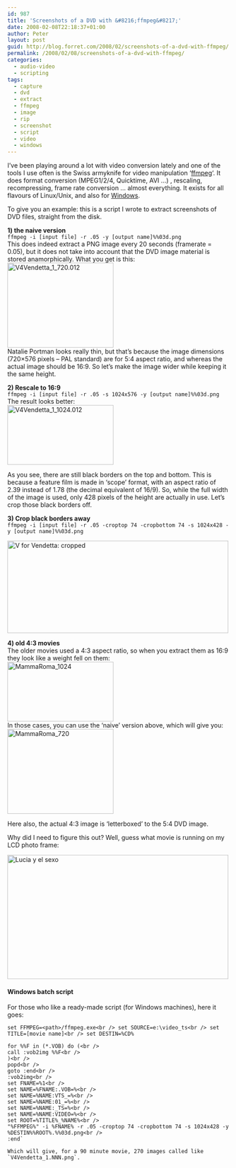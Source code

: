 ```yaml
---
id: 987
title: 'Screenshots of a DVD with &#8216;ffmpeg&#8217;'
date: 2008-02-08T22:18:37+01:00
author: Peter
layout: post
guid: http://blog.forret.com/2008/02/screenshots-of-a-dvd-with-ffmpeg/
permalink: /2008/02/08/screenshots-of-a-dvd-with-ffmpeg/
categories:
  - audio-video
  - scripting
tags:
  - capture
  - dvd
  - extract
  - ffmpeg
  - image
  - rip
  - screenshot
  - script
  - video
  - windows
---
```

I&#8217;ve been playing around a lot with video conversion lately and one of the tools I use often is the Swiss armyknife for video manipulation &#8216;[ffmpeg](http://ffmpeg.mplayerhq.hu/)&#8216;. It does format conversion (MPEG1/2/4, Quicktime, AVI &#8230;) , rescaling, recompressing, frame rate conversion &#8230; almost everything. It exists for all flavours of Linux/Unix, and also for [Windows](http://www.videohelp.com/tools/ffmpeg).

To give you an example: this is a script I wrote to extract screenshots of DVD files, straight from the disk.

**1) the naive version**  
`ffmpeg -i [input file] -r .05 -y [output name]%%03d.png`  
This does indeed extract a PNG image every 20 seconds (framerate = 0.05), but it does not take into account that the DVD image material is stored anamorphically. What you get is this:  
[<img loading="lazy" src="http://farm3.static.flickr.com/2410/2251354130_3c70d04cdf_m.jpg" alt="V4Vendetta_1_720.012" width="240" height="192" />](http://www.flickr.com/photos/pforret/2251354130/ "V4Vendetta_1_720.012 by PeterForret, on Flickr")  
Natalie Portman looks really thin, but that&#8217;s because the image dimensions (720&#215;576 pixels &#8211; PAL standard) are for 5:4 aspect ratio, and whereas the actual image should be 16:9. So let&#8217;s make the image wider while keeping it the same height.

**2) Rescale to 16:9**  
`ffmpeg -i [input file] -r .05 -s 1024x576 -y [output name]%%03d.png`  
The result looks better:  
[<img loading="lazy" src="http://farm3.static.flickr.com/2125/2251353732_f0d3c9c74f_m.jpg" alt="V4Vendetta_1_1024.012" width="240" height="135" />](http://www.flickr.com/photos/pforret/2251353732/ "V4Vendetta_1_1024.012 by PeterForret, on Flickr")

As you see, there are still black borders on the top and bottom. This is because a feature film is made in &#8216;scope&#8217; format, with an aspect ratio of 2.39 instead of 1.78 (the decimal equivalent of 16/9). So, while the full width of the image is used, only 428 pixels of the height are actually in use. Let&#8217;s crop those black borders off.

**3) Crop black borders away**  
`ffmpeg -i [input file] -r .05 -croptop 74 -cropbottom 74 -s 1024x428 -y [output name]%%03d.png`

[<img loading="lazy" src="http://farm3.static.flickr.com/2159/2250661505_42377134ee.jpg" alt="V for Vendetta: cropped" width="500" height="209" />](http://www.flickr.com/photos/pforret/2250661505/ "V for Vendetta: cropped by PeterForret, on Flickr")

**4) old 4:3 movies**  
The older movies used a 4:3 aspect ratio, so when you extract them as 16:9 they look like a weight fell on them:  
[<img loading="lazy" src="http://farm3.static.flickr.com/2142/2250556757_9a5cdf6576_m.jpg" alt="MammaRoma_1024" width="240" height="135" />](http://www.flickr.com/photos/pforret/2250556757/ "MammaRoma_1024 by PeterForret, on Flickr")  
In those cases, you can use the &#8216;naive&#8217; version above, which will give you:  
[<img loading="lazy" src="http://farm3.static.flickr.com/2149/2250556101_cc7d436950_m.jpg" alt="MammaRoma_720" width="240" height="192" />](http://www.flickr.com/photos/pforret/2250556101/ "MammaRoma_720 by PeterForret, on Flickr")

Here also, the actual 4:3 image is &#8216;letterboxed&#8217; to the 5:4 DVD image.

<!--more-->Why did I need to figure this out? Well, guess what movie is running on my LCD photo frame:

  
[<img loading="lazy" src="http://farm3.static.flickr.com/2028/2250618987_04117271a2.jpg" alt="Lucia y el sexo" width="500" height="281" />](http://www.flickr.com/photos/pforret/2250618987/ "Lucia y el sexo by PeterForret, on Flickr")

#### Windows batch script

For those who like a ready-made script (for Windows machines), here it goes:

`set FFMPEG=<path>/ffmpeg.exe<br />
set SOURCE=e:\video_ts<br />
set TITLE=[movie name]<br />
set DESTIN=%CD%`

```pushd %SOURCE%<br />
for %%F in (*.VOB) do (<br />
call :vob2img %%F<br />
)<br />
popd<br />
goto :end<br />
:vob2img<br />
set FNAME=%1<br />
set NAME=%FNAME:.VOB=%<br />
set NAME=%NAME:VTS_=%<br />
set NAME=%NAME:01_=%<br />
set NAME=%NAME:_TS=%<br />
set NAME=%NAME:VIDEO=%<br />
set ROOT=%TITLE%_%NAME%<br />
"%FFMPEG%" -i %FNAME% -r .05 -croptop 74 -cropbottom 74 -s 1024x428 -y %DESTIN%%ROOT%.%%03d.png<br />
:end`

Which will give, for a 90 minute movie, 270 images called like `V4Vendetta_1.NNN.png`.